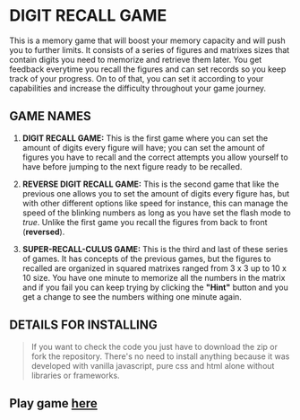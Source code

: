 # DIGIT RECALL GAME
This is a memory game that will boost your memory capacity and will push you to further limits.
It consists of a series of figures and matrixes sizes that contain digits you need to memorize 
and retrieve them later. You get feedback everytime you recall the figures and can set records
so you keep track of your progress. On to of that, you can set it according to your capabilities 
and increase the difficulty throughout your game journey.

## GAME NAMES
1. **DIGIT RECALL GAME:** This is the first game where you can set the amount of digits every figure will have; you can set the amount of figures you have to
recall and the correct attempts you allow yourself to have before jumping to the next figure ready to be recalled.

2. **REVERSE DIGIT RECALL GAME:** This is the second game that like the previous one allows you to set the amount of digits every figure has, but with other
different options like speed for instance, this can manage the speed of the blinking numbers as long as you have set the flash mode to _true_.
Unlike the first game you recall the figures from back to front (**reversed**).

3. **SUPER-RECALL-CULUS GAME:** This is the third and last of these series of games. It has concepts of the previous games, but the figures to recalled are
organized in squared matrixes ranged from 3 x 3 up to 10 x 10 size. You have one minute to memorize all the numbers in the matrix and if you fail you can keep trying
by clicking the **"Hint"** button and you get a change to see the numbers withing one minute again.

## DETAILS FOR INSTALLING
> If you want to check the code you just have to download the zip or fork the repository.
> There's no need to install anything because it was developed with vanilla javascript, pure css and html alone without libraries or frameworks.

## Play game [here](https://felix72396.github.io/digit-recall-game/)

